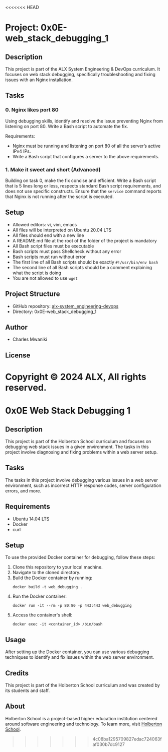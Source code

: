 <<<<<<< HEAD
# Project: 0x0E-web_stack_debugging_1

## Description
This project is part of the ALX System Engineering & DevOps curriculum. It focuses on web stack debugging, specifically troubleshooting and fixing issues with an Nginx installation.

## Tasks
### 0. Nginx likes port 80
Using debugging skills, identify and resolve the issue preventing Nginx from listening on port 80. Write a Bash script to automate the fix.

Requirements:
- Nginx must be running and listening on port 80 of all the server’s active IPv4 IPs.
- Write a Bash script that configures a server to the above requirements.

### 1. Make it sweet and short (Advanced)
Building on task 0, make the fix concise and efficient. Write a Bash script that is 5 lines long or less, respects standard Bash script requirements, and does not use specific constructs. Ensure that the `service` command reports that Nginx is not running after the script is executed.

## Setup
- Allowed editors: vi, vim, emacs
- All files will be interpreted on Ubuntu 20.04 LTS
- All files should end with a new line
- A README.md file at the root of the folder of the project is mandatory
- All Bash script files must be executable
- Bash scripts must pass Shellcheck without any error
- Bash scripts must run without error
- The first line of all Bash scripts should be exactly `#!/usr/bin/env bash`
- The second line of all Bash scripts should be a comment explaining what the script is doing
- You are not allowed to use `wget`

## Project Structure
- GitHub repository: [alx-system_engineering-devops](https://github.com/mwanikigachanja/alx-system_engineering-devops.git)
- Directory: 0x0E-web_stack_debugging_1

## Author
- Charles Mwaniki

## License
Copyright © 2024 ALX, All rights reserved.
=======
# 0x0E Web Stack Debugging 1

## Description
This project is part of the Holberton School curriculum and focuses on debugging web stack issues in a given environment. The tasks in this project involve diagnosing and fixing problems within a web server setup.

## Tasks
The tasks in this project involve debugging various issues in a web server environment, such as incorrect HTTP response codes, server configuration errors, and more.

## Requirements
* Ubuntu 14.04 LTS
* Docker
* curl

## Setup
To use the provided Docker container for debugging, follow these steps:

1. Clone this repository to your local machine.
2. Navigate to the cloned directory.
3. Build the Docker container by running:
    ```
    docker build -t web_debugging .
    ```
4. Run the Docker container:
    ```
    docker run -it --rm -p 80:80 -p 443:443 web_debugging
    ```
5. Access the container's shell:
    ```
    docker exec -it <container_id> /bin/bash
    ```

## Usage
After setting up the Docker container, you can use various debugging techniques to identify and fix issues within the web server environment.

## Credits
This project is part of the Holberton School curriculum and was created by its students and staff.

## About
Holberton School is a project-based higher education institution centered around software engineering and technology. To learn more, visit [Holberton School](https://www.holbertonschool.com/).


>>>>>>> 4c08ba1295709827edac724063faf030b7dc9127
